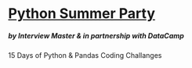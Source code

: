 # [Python Summer Party](https://www.interviewmaster.ai/python-party)
##### by Interview Master & in partnership with DataCamp
15 Days of Python &amp; Pandas Coding Challanges
